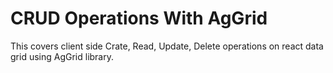 # CRUD Operations With AgGrid

This covers client side Crate, Read, Update, Delete operations on react data grid using AgGrid library.
